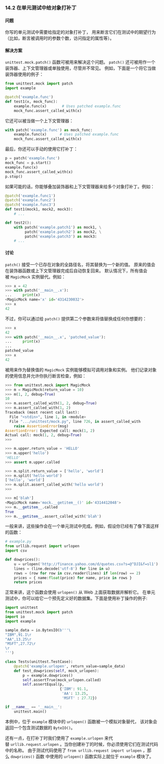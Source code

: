### 14.2 在单元测试中给对象打补丁

#### 问题

你写的单元测试中需要给指定的对象打补丁， 用来断言它们在测试中的期望行为（比如，断言被调用时的参数个数，访问指定的属性等）。

#### 解决方案

`unittest.mock.patch()` 函数可被用来解决这个问题。 `patch()` 还可被用作一个装饰器、上下文管理器或单独使用，尽管并不常见。 例如，下面是一个将它当做装饰器使用的例子：

```python
from unittest.mock import patch
import example

@patch('example.func')
def test1(x, mock_func):
    example.func(x)       # Uses patched example.func
    mock_func.assert_called_with(x)
```

它还可以被当做一个上下文管理器：

```python
with patch('example.func') as mock_func:
    example.func(x)      # Uses patched example.func
    mock_func.assert_called_with(x)
```

最后，你还可以手动的使用它打补丁：

```python
p = patch('example.func')
mock_func = p.start()
example.func(x)
mock_func.assert_called_with(x)
p.stop()
```

如果可能的话，你能够叠加装饰器和上下文管理器来给多个对象打补丁。例如：

```python
@patch('example.func1')
@patch('example.func2')
@patch('example.func3')
def test1(mock1, mock2, mock3):
    # ...

def test2():
    with patch('example.patch1') as mock1, \
         patch('example.patch2') as mock2, \
         patch('example.patch3') as mock3:
    # ...
```

#### 讨论

`patch()` 接受一个已存在对象的全路径名，将其替换为一个新的值。 原来的值会在装饰器函数或上下文管理器完成后自动恢复回来。 默认情况下，所有值会被 `MagicMock` 实例替代。例如：

```python
>>> x = 42
>>> with patch('__main__.x'):
...     print(x)
<MagicMock name='x' id='4314230032'>
>>> x
42
```

不过，你可以通过给 `patch()` 提供第二个参数来将值替换成任何你想要的：

```python
>>> x
42
>>> with patch('__main__.x', 'patched_value'):
...     print(x)
...
patched_value
>>> x
42
```

被用来作为替换值的 `MagicMock` 实例能够模拟可调用对象和实例。 他们记录对象的使用信息并允许你执行断言检查，例如：

```python
>>> from unittest.mock import MagicMock
>>> m = MagicMock(return_value = 10)
>>> m(1, 2, debug=True)
10
>>> m.assert_called_with(1, 2, debug=True)
>>> m.assert_called_with(1, 2)
Traceback (most recent call last):
  File "<stdin>", line 1, in <module>
  File ".../unittest/mock.py", line 726, in assert_called_with
    raise AssertionError(msg)
AssertionError: Expected call: mock(1, 2)
Actual call: mock(1, 2, debug=True)
>>>

>>> m.upper.return_value = 'HELLO'
>>> m.upper('hello')
'HELLO'
>>> assert m.upper.called

>>> m.split.return_value = ['hello', 'world']
>>> m.split('hello world')
['hello', 'world']
>>> m.split.assert_called_with('hello world')
>>>

>>> m['blah']
<MagicMock name='mock.__getitem__()' id='4314412048'>
>>> m.__getitem__.called
True
>>> m.__getitem__.assert_called_with('blah')
```

一般来讲，这些操作会在一个单元测试中完成。例如，假设你已经有了像下面这样的函数：

```python
# example.py
from urllib.request import urlopen
import csv

def dowprices():
    u = urlopen('http://finance.yahoo.com/d/quotes.csv?s=@^DJI&f=sl1')
    lines = (line.decode('utf-8') for line in u)
    rows = (row for row in csv.reader(lines) if len(row) == 2)
    prices = { name:float(price) for name, price in rows }
    return prices
```

正常来讲，这个函数会使用 `urlopen()` 从 Web 上面获取数据并解析它。 在单元测试中，你可以给它一个预先定义好的数据集。下面是使用补丁操作的例子:

```python
import unittest
from unittest.mock import patch
import io
import example

sample_data = io.BytesIO(b'''\
"IBM",91.1\r
"AA",13.25\r
"MSFT",27.72\r
\r
''')

class Tests(unittest.TestCase):
    @patch('example.urlopen', return_value=sample_data)
    def test_dowprices(self, mock_urlopen):
        p = example.dowprices()
        self.assertTrue(mock_urlopen.called)
        self.assertEqual(p,
                         {'IBM': 91.1,
                          'AA': 13.25,
                          'MSFT' : 27.72})

if __name__ == '__main__':
    unittest.main()
```

本例中，位于 `example` 模块中的 `urlopen()` 函数被一个模拟对象替代， 该对象会返回一个包含测试数据的 `ByteIO()`。

还有一点，在打补丁时我们使用了 `example.urlopen` 来代替 `urllib.request.urlopen` 。当你创建补丁的时候，你必须使用它们在测试代码中的名称。 由于测试代码使用了 `from urllib.request import urlopen` ，那么 `dowprices()` 函数 中使用的 `urlopen()` 函数实际上就位于 `example` 模块了。